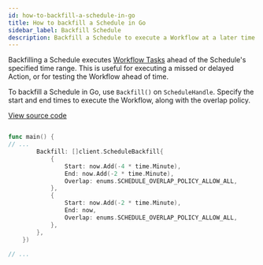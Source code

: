 ```yaml
---
id: how-to-backfill-a-schedule-in-go
title: How to backfill a Schedule in Go
sidebar_label: Backfill Schedule
description: Backfill a Schedule to execute a Workflow at a later time.
---
```


Backfilling a Schedule executes [Workflow Tasks](/concepts/what-is-a-workflow-task) ahead of the Schedule's specified time range.
This is useful for executing a missed or delayed Action, or for testing the Workflow ahead of time.

To backfill a Schedule in Go, use `Backfill()` on `ScheduleHandle`.
Specify the start and end times to execute the Workflow, along with the overlap policy.

<a class="dacx-source-link" href="https://github.com/temporalio/documentation-samples-go/blob/add-go-schedule-sample/schedule/backfill/main_dacx.go">View source code</a>

```go

func main() {
// ...
		Backfill: []client.ScheduleBackfill{
			{
				Start: now.Add(-4 * time.Minute),
				End: now.Add(-2 * time.Minute),
				Overlap: enums.SCHEDULE_OVERLAP_POLICY_ALLOW_ALL,
			},
			{
				Start: now.Add(-2 * time.Minute),
				End: now,
				Overlap: enums.SCHEDULE_OVERLAP_POLICY_ALLOW_ALL,
			},
		},
	})
		
// ...

```

